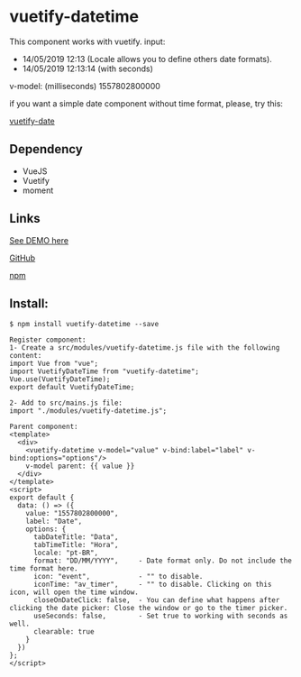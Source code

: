 # vuetify-datetime

This component works with vuetify.
input:
- 14/05/2019 12:13    (Locale allows you to define others date formats).
- 14/05/2019 12:13:14 (with seconds)

v-model: (milliseconds)
1557802800000

if you want a simple date component without time format, please, try this:
<p><a href="https://github.com/juareznasato/vuetify-date.git" target="_blank">vuetify-date</a></p>

## Dependency
- VueJS
- Vuetify
- moment

## Links
<p><a href="https://v450e.codesandbox.io/">See DEMO here</a></p>
<p><a href="https://github.com/juareznasato/vuetify-datetime" target="_blank">GitHub</a></p>
<p><a href="https://www.npmjs.com/package/vuetify-datetime" target="_blank">npm</a></p>

## Install:
```
$ npm install vuetify-datetime --save

Register component:
1- Create a src/modules/vuetify-datetime.js file with the following content:
import Vue from "vue";
import VuetifyDateTime from "vuetify-datetime";
Vue.use(VuetifyDateTime);
export default VuetifyDateTime;

2- Add to src/mains.js file:
import "./modules/vuetify-datetime.js";

Parent component:
<template>
  <div>
    <vuetify-datetime v-model="value" v-bind:label="label" v-bind:options="options"/>
    v-model parent: {{ value }}
  </div>
</template>
<script>
export default {
  data: () => ({
    value: "1557802800000",
    label: "Date",
    options: {
      tabDateTitle: "Data",
      tabTimeTitle: "Hora",
      locale: "pt-BR",
      format: "DD/MM/YYYY",     - Date format only. Do not include the time format here.
      icon: "event",            - "" to disable.
      iconTime: "av_timer",     - "" to disable. Clicking on this icon, will open the time window.
      closeOnDateClick: false,  - You can define what happens after clicking the date picker: Close the window or go to the timer picker.
      useSeconds: false,        - Set true to working with seconds as well.
      clearable: true
    }
  })
};
</script>


